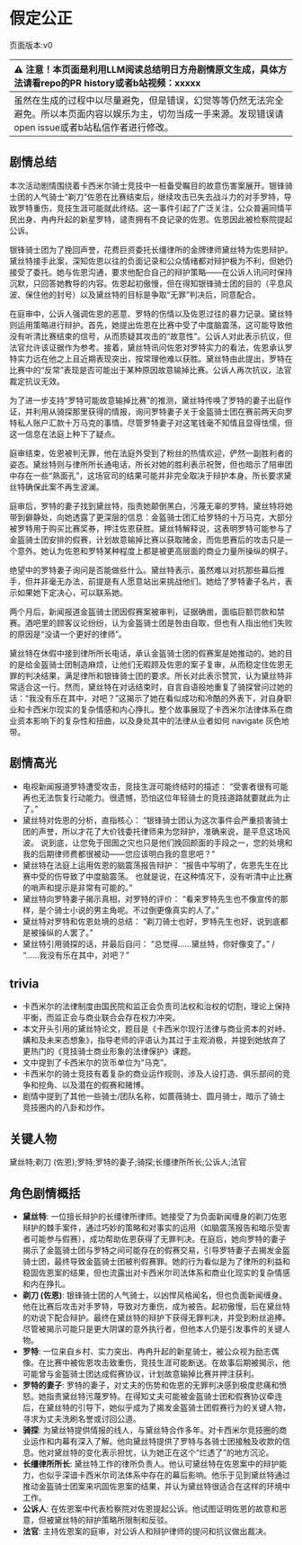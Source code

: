 # 假定公正
页面版本:v0
 

| :warning: 注意！本页面是利用LLM阅读总结明日方舟剧情原文生成，具体方法请看repo的PR history或者b站视频：xxxxx           |
|:----------------------------|
| 虽然在生成的过程中以尽量避免，但是错误，幻觉等等仍然无法完全避免。所以本页面内容以娱乐为主，切勿当成一手来源。发现错误请open issue或者b站私信作者进行修改。|



## 剧情总结
本次活动剧情围绕着卡西米尔骑士竞技中一桩备受瞩目的故意伤害案展开。银锋骑士团的人气骑士“剃刀”佐恩在比赛结束后，继续攻击已失去战斗力的对手罗特，导致罗特重伤，竞技生涯可能就此终结。这一事件引起了广泛关注，公众普遍同情平民出身、冉冉升起的新星罗特，谴责拥有不良记录的佐恩。佐恩因此被检察院提起公诉。

银锋骑士团为了挽回声誉，花费巨资委托长缰律所的金牌律师黛丝特为佐恩辩护。黛丝特接手此案，深知佐恩以往的负面记录和公众情绪都对辩护极为不利，但她仍接受了委托。她与佐恩沟通，要求他配合自己的辩护策略——在公诉人讯问时保持沉默，只回答她教导的内容。佐恩起初傲慢，但在得知银锋骑士团的目的（平息风波、保住他的封号）以及黛丝特的目标是争取“无罪”判决后，同意配合。

在庭审中，公诉人强调佐恩的恶意、罗特的伤情以及佐恩过往的暴力记录。黛丝特则运用策略进行辩护。首先，她提出佐恩在比赛中受了中度脑震荡，这可能导致他没有听清比赛结束的信号，从而质疑其攻击的“故意性”。公诉人对此表示抗议，但法官允许该证据作为参考。接着，黛丝特讯问佐恩对罗特实力的看法，佐恩承认罗特实力远在他之上且近期表现突出，按常理他难以获胜。黛丝特由此提出，罗特在比赛中的“反常”表现是否可能出于某种原因故意输掉比赛。公诉人再次抗议，法官裁定抗议无效。

为了进一步支持“罗特可能故意输掉比赛”的推测，黛丝特传唤了罗特的妻子出庭作证，并利用从骑探那里获得的情报，询问罗特妻子关于金盔骑士团在赛前两天向罗特私人账户汇款十万马克的事情。尽管罗特妻子对这笔钱毫不知情且显得怯懦，但这一信息在法庭上种下了疑点。

庭审结束，佐恩被判无罪，他在法庭外受到了粉丝的热情欢迎，俨然一副胜利者的姿态。黛丝特则与律所所长通电话，所长对她的胜利表示祝贺，但也暗示了陪审团中存在一些“熟面孔”，这场官司的结果可能并非完全取决于辩护本身。所长要求黛丝特确保此案不再生波澜。

庭审后，罗特的妻子找到黛丝特，指责她颠倒黑白，污蔑无辜的罗特。黛丝特将她带到僻静处，向她透露了更深层的信息：金盔骑士团汇给罗特的十万马克，大部分被罗特用于购买比赛奖券，押注佐恩获胜。黛丝特解释说，这表明罗特可能参与了金盔骑士团安排的假赛，计划故意输掉比赛以获取赌金，而佐恩赛后的攻击只是一个意外。她认为佐恩和罗特某种程度上都是被更高层面的商业力量所操纵的棋子。

绝望中的罗特妻子询问是否能做些什么。黛丝特表示，虽然难以对抗那些幕后推手，但并非毫无办法，前提是有人愿意站出来挑战他们。她给了罗特妻子名片，表示如果她下定决心，可以联系她。

两个月后，新闻报道金盔骑士团因假赛案被审判，证据确凿，面临巨额罚款和禁赛。酒吧里的顾客议论纷纷，认为金盔骑士团是咎由自取，但也有人指出他们失败的原因是“没请一个更好的律师”。

黛丝特在休假中接到律所所长电话，承认金盔骑士团的假赛案是她推动的。她的目的是给金盔骑士团制造麻烦，让他们无暇顾及佐恩的案子复审，从而稳定住佐恩无罪的判决结果，满足律所和银锋骑士团的要求。所长对此表示赞赏，认为黛丝特非常适合这一行。然而，黛丝特在对话结束时，自言自语般地重复了骑探曾问过她的话：“我没有乐在其中，对吧？”这揭示了她在看似成功和冷酷的外表下，对自身职业和卡西米尔现实的复杂情感和内心挣扎。整个故事展现了卡西米尔法律体系在商业资本影响下的复杂性和扭曲，以及身处其中的法律从业者如何 navigate 灰色地带。
## 剧情高光
*   电视新闻报道罗特遭受攻击，竞技生涯可能终结时的描述：
    “受害者很有可能再也无法恢复行动能力。很遗憾，恐怕这位年轻骑士的竞技道路就要就此为止了。”
*   黛丝特对佐恩的分析，直指核心：
    “银锋骑士团认为这次事件会严重损害骑士团的声誉，所以才花了大价钱委托律师来为您辩护，准确来说，是平息这场风波。 说到底，让您免于囹圄之灾也只是他们挽回颜面的手段之一，您的处境和我的后期律师费都很被动——您应该明白我的意思吧？”
*   黛丝特在法庭上运用佐恩的脑震荡报告辩护：
    “报告中写明了，佐恩先生在比赛中受的伤导致了中度脑震荡。 也就是说，在这种情况下，没有听清中止比赛的哨声和提示是非常有可能的。”
*   黛丝特向罗特妻子揭示真相，对罗特的评价：
    “看来罗特先生也不像宣传的那样，是个骑士小说的男主角呢。不过倒更像真实的人了。”
*   黛丝特对罗特和佐恩处境的总结：
    “剃刀骑士也好，罗特先生也好，说到底都是被操纵的人罢了。”
*   黛丝特引用骑探的话，并最后自问：
    “总觉得......黛丝特，你好像变了。” / “......我没有乐在其中，对吧？”
## trivia
*   卡西米尔的法律制度由国民院和监正会负责司法权和治权的切割，理论上保持平衡，而监正会与商业联合会存在权力冲突。
*   本文开头引用的黛丝特论文，题目是《卡西米尔现行法律与商业资本的对峙、媾和及未来态想象》，指导老师的评语认为其过于主观消极，并提到她放弃了更热门的《竞技骑士商业形象的法律保护》课题。
*   文中提到了卡西米尔的货币单位为“马克”。
*   卡西米尔的骑士竞技有着复杂的商业运作规则，涉及人设打造、俱乐部间的竞争和挖角、以及潜在的假赛和赌博。
*   剧情中提到了其他一些骑士/团队名称，如蔷薇骑士、圆月骑士，暗示了骑士竞技圈内的八卦和炒作。
## 关键人物
黛丝特;剃刀 (佐恩);罗特;罗特的妻子;骑探;长缰律所所长;公诉人;法官
## 角色剧情概括
-   **黛丝特**: 一位擅长辩护的长缰律所律师。她接受了为负面新闻缠身的剃刀佐恩辩护的棘手案件，通过巧妙的策略和对事实的运用（如脑震荡报告和暗示受害者可能参与假赛），成功帮助佐恩获得了无罪判决。在庭后，她向罗特的妻子揭示了金盔骑士团与罗特之间可能存在的假赛交易，引导罗特妻子去揭发金盔骑士团，最终导致金盔骑士团被判假赛罪。她的行为看似是为了律所的利益和稳固佐恩案的结果，但也流露出对卡西米尔司法体系和商业化现实的复杂情感和内在挣扎。
-   **剃刀 (佐恩)**: 银锋骑士团的人气骑士，以凶悍风格闻名，但也负面新闻缠身。他在比赛后攻击对手罗特，导致对方重伤，成为被告。起初傲慢，后在黛丝特的劝说下配合辩护。最终在黛丝特的辩护下获得无罪判决，并受到粉丝追捧。尽管被揭示可能只是更大阴谋的意外执行者，但他本人仍是引发事件的关键人物。
-   **罗特**: 一位来自乡村、实力突出、冉冉升起的新星骑士，被公众视为励志偶像。在比赛中被佐恩攻击致重伤，竞技生涯可能断送。在故事后期被揭示，他可能曾与金盔骑士团达成假赛协议，计划故意输掉比赛并押注获利。
-   **罗特的妻子**: 罗特的妻子，对丈夫的伤势和佐恩的无罪判决感到极度悲痛和愤怒。她指责黛丝特污蔑罗特。在得知丈夫可能被金盔骑士团和假赛协议牵连后，在黛丝特的引导下，她似乎成为了揭发金盔骑士团假赛行为的关键人物，寻求为丈夫洗刷名誉或讨回公道。
-   **骑探**: 为黛丝特提供情报的线人，与黛丝特合作多年。对卡西米尔竞技圈的商业运作和内幕有深入了解。他向黛丝特提供了罗特与各骑士团接触及收款的信息。他对黛丝特的变化表示担忧，认为她正在这个“烂透了”的地方沉沦。
-   **长缰律所所长**: 黛丝特工作的律所负责人。他认可黛丝特在佐恩案中的辩护能力，也似乎深谙卡西米尔司法体系中存在的幕后影响。他乐于见到黛丝特通过推动金盔骑士团案来巩固佐恩案的结果，并认为黛丝特很适合在这样的环境中工作。
-   **公诉人**: 在佐恩案中代表检察院对佐恩提起公诉。他试图证明佐恩的故意和恶意，但被黛丝特的辩护策略所限制和反驳。
-   **法官**: 主持佐恩案的庭审，对公诉人和辩护律师的提问和抗议做出裁决。